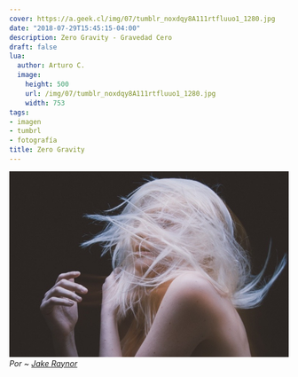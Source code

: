 ```yaml
---
cover: https://a.geek.cl/img/07/tumblr_noxdqy8A111rtfluuo1_1280.jpg
date: "2018-07-29T15:45:15-04:00"
description: Zero Gravity - Gravedad Cero
draft: false
lua:
  author: Arturo C.
  image:
    height: 500
    url: /img/07/tumblr_noxdqy8A111rtfluuo1_1280.jpg
    width: 753
tags:
- imagen
- tumbrl
- fotografía
title: Zero Gravity
---
```


![Zero Gravity](tumblr_noxdqy8A111rtfluuo1_1280.jpg#c)
<cite>Por ~ [Jake Raynor](https://jakeraynor.tumblr.com/post/119882598966/zero-gravity)</cite>

